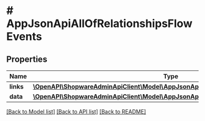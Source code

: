 # # AppJsonApiAllOfRelationshipsFlowEvents

## Properties

Name | Type | Description | Notes
------------ | ------------- | ------------- | -------------
**links** | [**\OpenAPI\ShopwareAdminApiClient\Model\AppJsonApiAllOfRelationshipsFlowEventsLinks**](AppJsonApiAllOfRelationshipsFlowEventsLinks.md) |  | [optional]
**data** | [**\OpenAPI\ShopwareAdminApiClient\Model\AppJsonApiAllOfRelationshipsFlowEventsData[]**](AppJsonApiAllOfRelationshipsFlowEventsData.md) |  | [optional]

[[Back to Model list]](../../README.md#models) [[Back to API list]](../../README.md#endpoints) [[Back to README]](../../README.md)
